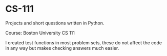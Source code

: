 # CS-111
Projects and short questions written in Python. 

Course: Boston University CS 111

I created test functions in most problem sets, these do not affect the code in any way but makes checking answers much easier.
